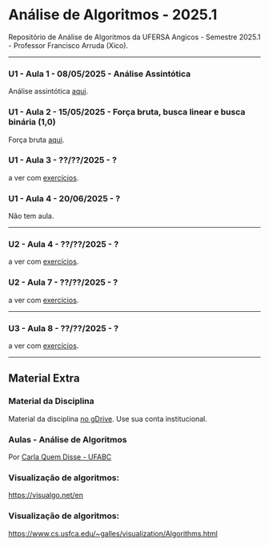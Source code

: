 # Análise de Algoritmos - 2025.1

Repositório de Análise de Algoritmos da UFERSA Angicos - Semestre 2025.1 - Professor Francisco Arruda (Xico).

---

### U1 - Aula 1 - 08/05/2025 - Análise Assintótica

Análise assintótica [aqui](unidade1/aula1).


### U1 - Aula 2 - 15/05/2025 - Força bruta, busca linear e busca binária (1,0)

Força bruta [aqui](unidade1/aula2).

### U1 - Aula 3 - ??/??/2025 - ?

a ver com [exercícios](unidade1/aulaX.md).

### U1 - Aula 4 - 20/06/2025 - ?

Não tem aula.

---

### U2 - Aula 4 - ??/??/2025 - ?

a ver com [exercícios](unidade1/aulaX.md).

### U2 - Aula 7 - ??/??/2025 - ?

a ver com [exercícios](unidade1/aulaX.md).

---

### U3 - Aula 8 - ??/??/2025 - ?

a ver com [exercícios](unidade1/aulaX.md).

---

## Material Extra

### Material da Disciplina

Material da disciplina [no gDrive](https://drive.google.com/open?id=18zo72s1Jhv8IbED_gvbLMD9umGDsjFZ2). Use sua conta institucional.

### Aulas - Análise de Algoritmos

Por [Carla Quem Disse - UFABC](https://www.youtube.com/playlist?list=PLncEdvQ20-mgGanwuFczm-4IwIdIcIiha)

### Visualização de algoritmos:
https://visualgo.net/en

### Visualização de algoritmos:
https://www.cs.usfca.edu/~galles/visualization/Algorithms.html
